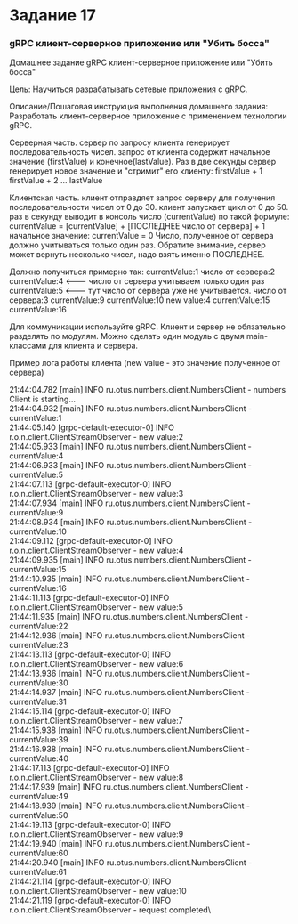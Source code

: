 # Задание 17

### gRPC клиент-серверное приложение или "Убить босса"

Домашнее задание
gRPC клиент-серверное приложение или "Убить босса"

Цель:
Научиться разрабатывать сетевые приложения с gRPC.


Описание/Пошаговая инструкция выполнения домашнего задания:
Разработать клиент-серверное приложение с применением технологии gRPC.

Серверная часть.
сервер по запросу клиента генерирует последовательность чисел.
запрос от клиента содержит начальное значение (firstValue) и конечное(lastValue).
Раз в две секунды сервер генерирует новое значение и "стримит" его клиенту:
firstValue + 1
firstValue + 2
...
lastValue

Клиентская часть.
клиент отправдяет запрос серверу для получения последовательности чисел от 0 до 30.
клиент запускает цикл от 0 до 50.
раз в секунду выводит в консоль число (currentValue) по такой формуле:
currentValue = [currentValue] + [ПОСЛЕДНЕЕ число от сервера] + 1
начальное значение: currentValue = 0
Число, полученное от сервера должно учитываться только один раз.
Обратите внимание, сервер может вернуть несколько чисел, надо взять именно ПОСЛЕДНЕЕ.

Должно получиться примерно так:
currentValue:1
число от сервера:2
currentValue:4 <--- число от сервера учитываем только один раз
currentValue:5 <--- тут число от сервера уже не учитывается.
число от сервера:3
currentValue:9
currentValue:10
new value:4
currentValue:15
currentValue:16

Для коммуникации используйте gRPC.
Клиент и сервер не обязательно разделять по модулям.
Можно сделать один модуль с двумя main-классами для клиента и сервера.

Пример лога работы клиента (new value - это значение полученное от сервера)

21:44:04.782 [main] INFO ru.otus.numbers.client.NumbersClient - numbers Client is starting...\
21:44:04.932 [main] INFO ru.otus.numbers.client.NumbersClient - currentValue:1\
21:44:05.140 [grpc-default-executor-0] INFO r.o.n.client.ClientStreamObserver - new value:2\
21:44:05.933 [main] INFO ru.otus.numbers.client.NumbersClient - currentValue:4\
21:44:06.933 [main] INFO ru.otus.numbers.client.NumbersClient - currentValue:5\
21:44:07.113 [grpc-default-executor-0] INFO r.o.n.client.ClientStreamObserver - new value:3\
21:44:07.934 [main] INFO ru.otus.numbers.client.NumbersClient - currentValue:9\
21:44:08.934 [main] INFO ru.otus.numbers.client.NumbersClient - currentValue:10\
21:44:09.112 [grpc-default-executor-0] INFO r.o.n.client.ClientStreamObserver - new value:4\
21:44:09.935 [main] INFO ru.otus.numbers.client.NumbersClient - currentValue:15\
21:44:10.935 [main] INFO ru.otus.numbers.client.NumbersClient - currentValue:16\
21:44:11.113 [grpc-default-executor-0] INFO r.o.n.client.ClientStreamObserver - new value:5\
21:44:11.935 [main] INFO ru.otus.numbers.client.NumbersClient - currentValue:22\
21:44:12.936 [main] INFO ru.otus.numbers.client.NumbersClient - currentValue:23\
21:44:13.113 [grpc-default-executor-0] INFO r.o.n.client.ClientStreamObserver - new value:6\
21:44:13.936 [main] INFO ru.otus.numbers.client.NumbersClient - currentValue:30\
21:44:14.937 [main] INFO ru.otus.numbers.client.NumbersClient - currentValue:31\
21:44:15.114 [grpc-default-executor-0] INFO r.o.n.client.ClientStreamObserver - new value:7\
21:44:15.938 [main] INFO ru.otus.numbers.client.NumbersClient - currentValue:39\
21:44:16.938 [main] INFO ru.otus.numbers.client.NumbersClient - currentValue:40\
21:44:17.113 [grpc-default-executor-0] INFO r.o.n.client.ClientStreamObserver - new value:8\
21:44:17.939 [main] INFO ru.otus.numbers.client.NumbersClient - currentValue:49\
21:44:18.939 [main] INFO ru.otus.numbers.client.NumbersClient - currentValue:50\
21:44:19.113 [grpc-default-executor-0] INFO r.o.n.client.ClientStreamObserver - new value:9\
21:44:19.940 [main] INFO ru.otus.numbers.client.NumbersClient - currentValue:60\
21:44:20.940 [main] INFO ru.otus.numbers.client.NumbersClient - currentValue:61\
21:44:21.114 [grpc-default-executor-0] INFO r.o.n.client.ClientStreamObserver - new value:10\
21:44:21.119 [grpc-default-executor-0] INFO r.o.n.client.ClientStreamObserver - request completed\